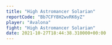```yaml
---
title: "High Astromancer Solarian"
reportCode: "Bb7CFY8H2wvRK6yZ"
player: "Avalona"
fight: "High Astromancer Solarian"
date: 2021-10-27T18:44:38.310000+00:00
---
```

